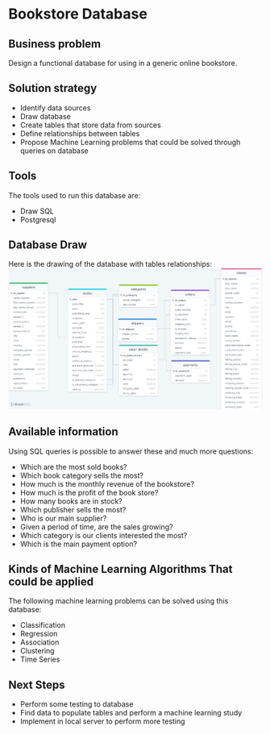 # Bookstore Database


## Business problem
Design a functional database for using in a generic online bookstore.

## Solution strategy
- Identify data sources
- Draw database
- Create tables that store data from sources
- Define relationships between tables
- Propose Machine Learning problems that could be solved through queries on database

## Tools
The tools used to run this database are:
- Draw SQL
- Postgresql

## Database Draw
Here is the drawing of the database with tables relationships:
![Database draw](database_drawing.png)

## Available information
Using SQL queries is possible to answer these and much more questions:
- Which are the most sold books?
- Which book category sells the most?
- How much is the monthly revenue of the bookstore?
- How much is the profit of the book store?
- How many books are in stock?
- Which publisher sells the most?
- Who is our main supplier?
- Given a period of time, are the sales growing?
- Which category is our clients interested the most?
- Which is the main payment option?

## Kinds of Machine Learning Algorithms That could be applied
The following machine learning problems can be solved using this database:
- Classification
- Regression
- Association
- Clustering
- Time Series

## Next Steps
- Perform some testing to database
- Find data to populate tables and perform a machine learning study
- Implement in local server to perform more testing
